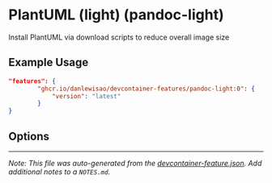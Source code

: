 
# PlantUML (light) (pandoc-light)

Install PlantUML via download scripts to reduce overall image size

## Example Usage

```json
"features": {
        "ghcr.io/danlewisao/devcontainer-features/pandoc-light:0": {
            "version": "latest"
        }
}
```

## Options





---

_Note: This file was auto-generated from the [devcontainer-feature.json](https://github.com/danlewisao/devcontainer-features/blob/main/src/plantuml-light/devcontainer-feature.json).  Add additional notes to a `NOTES.md`._
